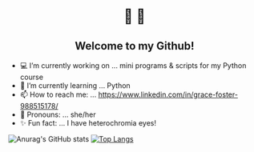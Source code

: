    <h1 align ="center">👋 🌌</h1>
   <h2 align="center">Welcome to my Github!</h2>
  
   
- :computer: I’m currently working on ... mini programs & scripts for my Python course
- 🧠 I’m currently learning ... Python
- 📫 How to reach me: ... https://www.linkedin.com/in/grace-foster-988515178/
- :woman: Pronouns: ... she/her
- :sparkles: Fun fact: ... I have heterochromia eyes!

![Anurag's GitHub stats](https://github-readme-stats.vercel.app/api?username=Fallinqqq&theme=tokyonight&show_icons=true)
[![Top Langs](https://github-readme-stats.vercel.app/api/top-langs/?username=Fallinqqq&layout=tokyonight)](https://github.com/Fallinqqq/github-readme-stats)
